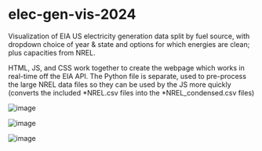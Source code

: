 # elec-gen-vis-2024
Visualization of EIA US electricity generation data split by fuel source, with dropdown choice of year &amp; state and options for which energies are clean; plus capacities from NREL.

HTML, JS, and CSS work together to create the webpage which works in real-time off the EIA API. The Python file is separate, used to pre-process the large NREL data files so they can be used by the JS more quickly (converts the included *NREL.csv files into the *NREL_condensed.csv files)

![image](https://github.com/user-attachments/assets/793b9186-47a2-45d3-a967-5c9e6ea06985)

![image](https://github.com/user-attachments/assets/3dfed353-8961-4d95-af09-c2a0a7f7daf4)

![image](https://github.com/user-attachments/assets/c3bb4b42-8784-449b-b843-ec5df033decd)


